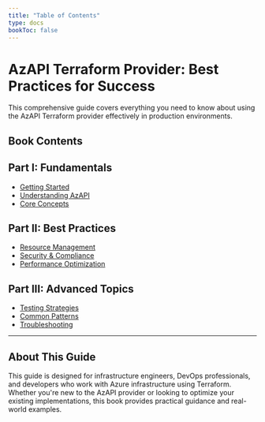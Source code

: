 ```yaml
---
title: "Table of Contents"
type: docs
bookToc: false
---
```


# AzAPI Terraform Provider: Best Practices for Success

This comprehensive guide covers everything you need to know about using the AzAPI Terraform provider effectively in production environments.

## Book Contents

## Part I: Fundamentals

- [Getting Started](getting-started/)
- [Understanding AzAPI](understanding-azapi/)
- [Core Concepts](core-concepts/)

## Part II: Best Practices

- [Resource Management](resource-management/)
- [Security & Compliance](security-compliance/)
- [Performance Optimization](performance/)

## Part III: Advanced Topics

- [Testing Strategies](testing/)
- [Common Patterns](patterns/)
- [Troubleshooting](troubleshooting/)

---

## About This Guide

This guide is designed for infrastructure engineers, DevOps professionals, and developers who work with Azure infrastructure using Terraform. Whether you're new to the AzAPI provider or looking to optimize your existing implementations, this book provides practical guidance and real-world examples.